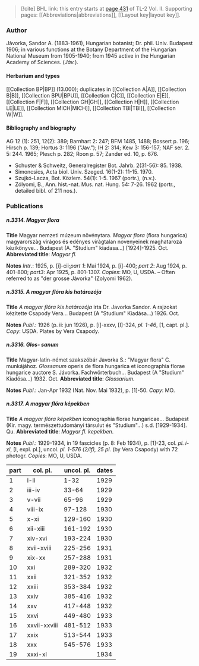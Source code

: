 > [!cite] BHL link: this entry starts at [page 431](https://www.biodiversitylibrary.org/item/103253#page/457/mode/1up) of TL-2 Vol. II.
> Supporting pages: [[Abbreviations|abbreviations]], [[Layout key|layout key]].

### Author

Jàvorka, Sandor A. (1883-1961), Hungarian botanist; Dr. phil. Univ. Budapest 1906; in various functions at the Botany Department of the Hungarian National Museum from 1905-1940; from 1945 active in the Hungarian Academy of Sciences. (*Jáv.*).

#### Herbarium and types

[[Collection BP|BP]] (13.000); duplicates in [[Collection A|A]], [[Collection B|B]], [[Collection BPU|BPU]], [[Collection C|C]], [[Collection E|E]], [[Collection F|F]], [[Collection GH|GH]], [[Collection H|H]], [[Collection LE|LE]], [[Collection MICH|MICH]], [[Collection TBI|TBI]], [[Collection W|W]].

#### Bibliography and biography

AG 12 (1): 251, 12(2): 389; Barnhart 2: 247; BFM 1485, 1488; Bossert p. 196; Hirsch p. 139; Hortus 3: 1196 ("Jav."); IH 2: 314; Kew 3: 156-157; NAF ser. 2. 5: 244. 1965; Plesch p. 282; Roon p. 57; Zander ed. 10, p. 676.
- Schuster & Schweitz, Generalregister Bot. Jahrb. 2(31-56): 85. 1938.
- Simoncsics, Acta biol. Univ. Szeged. 16(1-2): 11-15. 1970.
- Szujkó-Lacza, Bot. Közlem. 54(1): 1-5. 1967 (portr.), (n.v.).
- Zólyomi, B., Ann. hist.-nat. Mus. nat. Hung. 54: 7-26. 1962 (portr., detailed bibl. of 211 nos.).

### Publications

##### n.3314. Magyar flora

**Title**
Magyar nemzeti múzeum növénytara. *Magyar flora* (flora hungarica) magyarorszàg virágos és edényes viràgtalan novenyeinek maghatarozá kézikönyve... Budapest (A. "Studium" kiadasa...) \[1924\]-1925. Oct.
**Abbreviated title**: *Magyar fl.*

**Notes**
*Intr*.: 1925, p. \[i\]-cii;*part 1*: Mai 1924, p. \[i\]-400; *part 2*: Aug 1924, p. 401-800; *part3*: Apr 1925, p. 801-1307. *Copies*: MO, U, USDA. – Often referred to as "der grosse Jávorka" (Zolyomi 1962).

##### n.3315. A magyar flóra kis határozója

**Title**
*A magyar flóra kis határozója* irta Dr. Javorka Sandor. A rajzokat kézitette Csapody Vera... Budapest (A "Studium" Kiadása...) 1926. Oct.

**Notes**
*Publ*.: 1926 (p. ii: jun 1926), p. \[i\]-xxxv, \[I\]-324, *pl. 1-46*, \[1, capt. pl.\]. *Copy*: USDA. Plates by Vera Csapody.

##### n.3316. Glos- sanum

**Title**
Magyar-latin-német szakszóbár Javorka S.: "Magyar flora" C. munkájához. *Glossanum* operis de flora hungarica et iconographia florae hungarice auctore S. Jávorka. Fachwörterbuch... Budapest (A "Studium" Kiadósa...) 1932. Oct.
**Abbreviated title**: *Glossarium*.

**Notes**
*Publ*.: Jan-Apr 1932 (Nat. Nov. Mai 1932), p. \[1\]-50. *Copy*: MO.

##### n.3317. A magyar flóra képekben

**Title**
*A magyar flóra képekben* iconographia florae hungaricae... Budapest (Kir. magy. természettudományi társulut és "Studium"...) s.d. \[1929-1934\]. Qu.
**Abbreviated title**: *Magyar fl. kepekben*.

**Notes**
*Publ*.: 1929-1934, in 19 fascicles (p. 8: Feb 1934), p. \[1\]-23, col. *pl. i-xl*, \[I, expl. pl.\], uncol. *pl. 1-576 (2/lf), 25 pl.* (by Vera Csapody) with 72 photogr. *Copies*: MO, U, USDA.

|part	|col. pl.	|uncol. pl.	|dates	|
|---	|---	|---	|---	|
|1	|i-ii	|1-32	|1929	
|2	|iii-iv	|33-64	|1929	
|3	|v-vii	|65-96	|1929	
|4	|viii-ix	|97-128	|1930	
|5	|x-xi	|129-160	|1930	
|6	|xii-xiii	|161-192	|1930	
|7	|xiv-xvi	|193-224	|1930	
|8	|xvii-xviii	|225-256	|1931	
|9	|xix-xx	|257-288	|1931	
|10	|xxi	|289-320	|1932|
|11	|xxii	|321-352	|1932|
|12	|xxiii	|353-384	|1932|
|13	|xxiv	|385-416	|1932|
|14	|xxv	|417-448	|1932|
|15	|xxvi	|449-480	|1933|
|16	|xxvii-xxviii	|481-512	|1933|
|17	|xxix	|513-544	|1933|
|18	|xxx	|545-576	|1933|
|19	|xxxi-xl	|	|1934|


